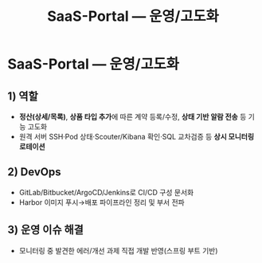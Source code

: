 ﻿---
title: SaaS-Portal — 운영/고도화
tags: [spring-boot, jpa, k8s, ci-cd, monitoring]
period: 2023-02 ~ 진행
role: 백엔드 전담
team: 8
---

# SaaS-Portal — 운영/고도화

## 1) 역할
- **정산(상세/목록)**, **상품 타입 추가**에 따른 계약 등록/수정, **상태 기반 알람 전송** 등 기능 고도화
- 원격 서버 SSH·Pod 상태·Scouter/Kibana 확인·SQL 교차검증 등 **상시 모니터링 로테이션**

## 2) DevOps
- GitLab/Bitbucket/ArgoCD/Jenkins로 CI/CD 구성 문서화
- Harbor 이미지 푸시→배포 파이프라인 정리 및 부서 전파

## 3) 운영 이슈 해결
- 모니터링 중 발견한 에러/개선 과제 직접 개발 반영(스프링 부트 기반)